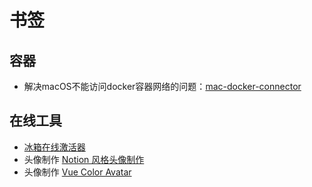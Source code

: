 # 书签

## 容器

- 解决macOS不能访问docker容器网络的问题：[mac-docker-connector](https://github.com/wenjunxiao/mac-docker-connector)

## 在线工具

- [冰箱在线激活器](https://adb.http.gs/icebox.html)
- 头像制作 [Notion 风格头像制作](https://notion-avatar.vercel.app/zh)
- 头像制作 [Vue Color Avatar](https://vue-color-avatar.vercel.app/)